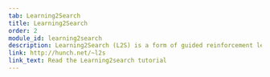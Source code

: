 ```yaml
---
tab: Learning2Search
title: Learning2Search
order: 2
module_id: learning2search
description: Learning2Search (L2S) is a form of guided reinforcement learning, which enjoys global guarantees on performance. For more on L2S and how to use Vowpal Wabbit in an L2S setting with Python, read the learning2search tutorial.
link: http://hunch.net/~l2s
link_text: Read the Learning2search tutorial
---
```

